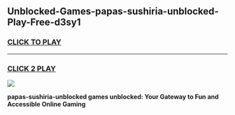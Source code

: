 
## Unblocked-Games-papas-sushiria-unblocked-Play-Free-d3sy1
<h3>
<a href="https://premium76.site?title=papas-sushiria-unblocked&ref=21A">CLICK TO PLAY</a></h3>
<hr>

<h3>
<a href="https://premium76.site?title=papas-sushiria-unblocked&ref=21A">CLICK 2 PLAY</a>
  
</h3>

<a href="https://premium76.site?title=papas-sushiria-unblocked&ref=21A"><img src="https://clearcache.store/games.png"></a>


**papas-sushiria-unblocked games unblocked: Your Gateway to Fun and Accessible Online Gaming**
